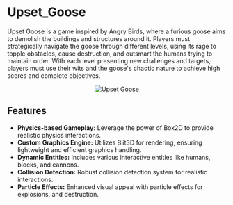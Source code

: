 # Upset_Goose
Upset Goose is a game inspired by Angry Birds, where a furious goose aims to demolish the buildings and structures around it. Players must strategically navigate the goose through different levels, using its rage to topple obstacles, cause destruction, and outsmart the humans trying to maintain order. With each level presenting new challenges and targets, players must use their wits and the goose's chaotic nature to achieve high scores and complete objectives.

<p align="center">
     <img src="https://github.com/rosibeluseda/Upset_Goose/assets/145386489/a390e130-b00c-43b8-82dd-a548ee86b06a" alt="Upset Goose">
</p>

## Features

- **Physics-based Gameplay:** Leverage the power of Box2D to provide realistic physics interactions.
- **Custom Graphics Engine:** Utilizes Blit3D for rendering, ensuring lightweight and efficient graphics handling.
- **Dynamic Entities:** Includes various interactive entities like humans, blocks, and cannons.
- **Collision Detection:** Robust collision detection system for realistic interactions.
- **Particle Effects:** Enhanced visual appeal with particle effects for explosions, and destruction.
